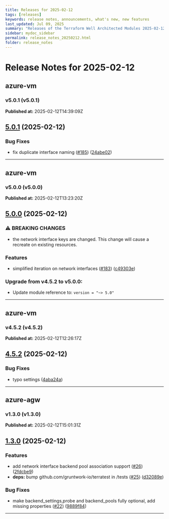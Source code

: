 ```yaml
---
title: Releases for 2025-02-12
tags: [releases]
keywords: release notes, announcements, what's new, new features
last_updated: Jul 09, 2025
summary: "Releases of the Terraform Well Architected Modules 2025-02-12"
sidebar: mydoc_sidebar
permalink: release_notes_20250212.html
folder: release_notes
---
```


# Release Notes for 2025-02-12

## azure-vm
### v5.0.1 (v5.0.1)
**Published at:** 2025-02-12T14:39:09Z

## [5.0.1](https://github.com/CloudNationHQ/terraform-azure-vm/compare/v5.0.0...v5.0.1) (2025-02-12)


### Bug Fixes

* fix duplicate interface naming ([#185](https://github.com/CloudNationHQ/terraform-azure-vm/issues/185)) ([24abe02](https://github.com/CloudNationHQ/terraform-azure-vm/commit/24abe02c682d31756a6787c6dc18792d86ef1803))

---

## azure-vm
### v5.0.0 (v5.0.0)
**Published at:** 2025-02-12T13:23:20Z

## [5.0.0](https://github.com/CloudNationHQ/terraform-azure-vm/compare/v4.5.2...v5.0.0) (2025-02-12)


### ⚠ BREAKING CHANGES

* the network interface keys are changed. This change will cause a recreate on existing resources.

### Features

* simplified iteration on network interfaces ([#183](https://github.com/CloudNationHQ/terraform-azure-vm/issues/183)) ([c49303e](https://github.com/CloudNationHQ/terraform-azure-vm/commit/c49303e3a6c9ec08dae8b4bf62d893f99ab59b09))

### Upgrade from v4.5.2 to v5.0.0:

- Update module reference to: `version = "~> 5.0"`

---

## azure-vm
### v4.5.2 (v4.5.2)
**Published at:** 2025-02-12T12:26:17Z

## [4.5.2](https://github.com/CloudNationHQ/terraform-azure-vm/compare/v4.5.1...v4.5.2) (2025-02-12)


### Bug Fixes

* typo settings ([4aba24a](https://github.com/CloudNationHQ/terraform-azure-vm/commit/4aba24a2f8c841c1021a4d93aeaab058da2917e1))

---

## azure-agw
### v1.3.0 (v1.3.0)
**Published at:** 2025-02-12T15:01:31Z

## [1.3.0](https://github.com/CloudNationHQ/terraform-azure-agw/compare/v1.2.0...v1.3.0) (2025-02-12)


### Features

* add network interface backend pool association support ([#26](https://github.com/CloudNationHQ/terraform-azure-agw/issues/26)) ([2fdcbe9](https://github.com/CloudNationHQ/terraform-azure-agw/commit/2fdcbe9279ab98c9f8ef94ce75e3360f400bad8d))
* **deps:** bump github.com/gruntwork-io/terratest in /tests ([#25](https://github.com/CloudNationHQ/terraform-azure-agw/issues/25)) ([d32089e](https://github.com/CloudNationHQ/terraform-azure-agw/commit/d32089e0a5916051c4100fa594ba6c48fad51afe))


### Bug Fixes

* make backend_settings,probe and backend_pools fully optional, add missing properties ([#22](https://github.com/CloudNationHQ/terraform-azure-agw/issues/22)) ([9889f84](https://github.com/CloudNationHQ/terraform-azure-agw/commit/9889f849ff02cfce66fbff2920744a31f987c4c0))

---


